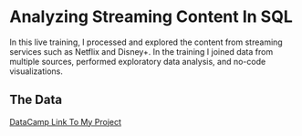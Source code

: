 # Analyzing Streaming Content In SQL


In this live training, I processed and explored the content from streaming services such as Netflix and Disney+. In the training I joined data from multiple sources, performed exploratory data analysis, and no-code visualizations. 

## The Data

[DataCamp Link To My Project](https://app.datacamp.com/workspace/w/579818e4-b769-4353-b394-adc9abd1a300)
